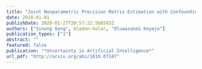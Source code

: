 ```yaml
---
title: "Joint Nonparametric Precision Matrix Estimation with Confounding"
date: 2018-01-01
publishDate: 2020-01-27T20:57:22.568593Z
authors: ["Sinong Geng", mladen-kolar, "Oluwasanmi Koyejo"]
publication_types: ["1"]
abstract: ""
featured: false
publication: "*Uncertainty in Artificial Intelligence*"
url_pdf: "http://arxiv.org/abs/1810.07147"
---
```

